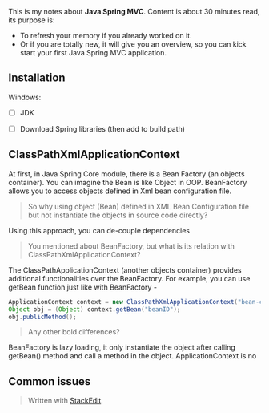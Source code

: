 This is my notes about **Java Spring MVC**. 
Content is about 30 minutes read, its purpose is:
- To refresh your memory if you already worked on it. 
- Or if you are totally new, it will give you an overview, so you can kick start your first Java Spring MVC application.

## Installation
Windows:
 - [ ] JDK
 - [ ] Download Spring libraries (then add to build path)


## ClassPathXmlApplicationContext

At first, in Java Spring Core module, there is a  Bean Factory (an objects container). You can imagine the Bean is like Object in OOP. BeanFactory allows you to access objects defined in Xml bean configuration file. 

> So why using object (Bean) defined in XML Bean Configuration file but not instantiate the objects in source code directly?

Using this approach, you can de-couple dependencies 

> You mentioned about BeanFactory, but what is its relation with ClassPathXmlApplicationContext?

The ClassPathApplicationContext (another objects container) provides additional functionalities over the BeanFactory. For example, you can use getBean function just like with BeanFactory -
``` java
ApplicationContext context = new ClassPathXmlApplicationContext("bean-config.xml");
Object obj = (Object) context.getBean("beanID");
obj.publicMethod();
```
> Any other bold differences?

BeanFactory is lazy loading, it only instantiate the object after calling getBean() method and call a method in the object.
ApplicationContext is no

## Common issues

> Written with [StackEdit](https://stackedit.io/).
<!--stackedit_data:
eyJoaXN0b3J5IjpbLTEwMjM4NTU0MTMsLTE4NjUwMzE2NDQsLT
ExOTY3MTQ3MzYsLTg2MDU3MDA4NywxNDY5NzI3OTA4XX0=
-->